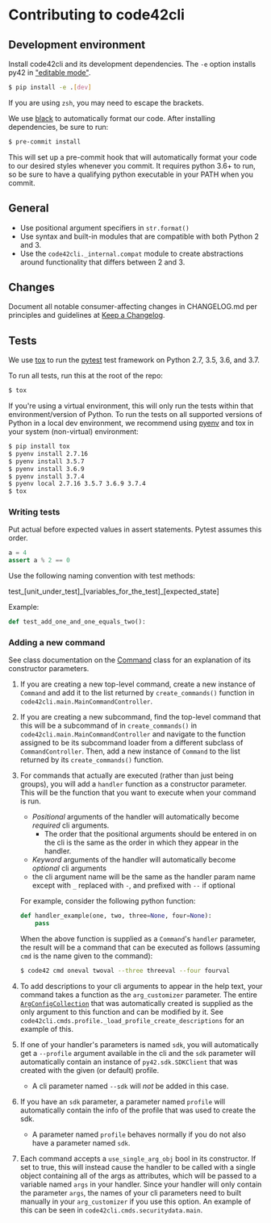 # Contributing to code42cli

## Development environment

Install code42cli and its development dependencies. The `-e` option installs py42 in 
["editable mode"](https://pip.pypa.io/en/stable/reference/pip_install/#editable-installs). 

```bash
$ pip install -e .[dev]
```

If you are using `zsh`, you may need to escape the brackets.

We use [black](https://black.readthedocs.io/en/stable/) to automatically format our code.
After installing dependencies, be sure to run:

```bash
$ pre-commit install
```

This will set up a pre-commit hook that will automatically format your code to our desired styles whenever you commit.
It requires python 3.6+ to run, so be sure to have a qualifying python executable in your PATH when you commit.

## General

* Use positional argument specifiers in `str.format()`
* Use syntax and built-in modules that are compatible with both Python 2 and 3.
* Use the `code42cli._internal.compat` module to create abstractions around functionality that differs between 2 and 3.

## Changes

Document all notable consumer-affecting changes in CHANGELOG.md per principles and guidelines at
[Keep a Changelog](https://keepachangelog.com/en/1.0.0/).

## Tests

We use [tox](https://tox.readthedocs.io/en/latest/#) to run the
[pytest](https://docs.pytest.org/) test framework on Python 2.7, 3.5, 3.6, and 3.7.

To run all tests, run this at the root of the repo:

```bash
$ tox
```

If you're using a virtual environment, this will only run the tests within that environment/version of Python.
To run the tests on all supported versions of Python in a local dev environment, we recommend using 
[pyenv](https://github.com/pyenv/pyenv) and tox in your system (non-virtual) environment:

```bash
$ pip install tox
$ pyenv install 2.7.16
$ pyenv install 3.5.7
$ pyenv install 3.6.9
$ pyenv install 3.7.4
$ pyenv local 2.7.16 3.5.7 3.6.9 3.7.4
$ tox
```

### Writing tests

Put actual before expected values in assert statements. Pytest assumes this order.

```python
a = 4
assert a % 2 == 0
```

Use the following naming convention with test methods:  

test\_\[unit_under_test\]\_\[variables_for_the_test\]\_\[expected_state\]

Example:

```python
def test_add_one_and_one_equals_two():
```

### Adding a new command

See class documentation on the [Command](src/code42cli/commands.py) class for an explanation of its constructor parameters.

1. If you are creating a new top-level command, create a new instance of `Command` and add it to the list returned
    by `create_commands()` function in `code42cli.main.MainCommandController`.

2. If you are creating a new subcommand, find the top-level command that this will be a subcommand of in
    `create_commands()` in `code42cli.main.MainCommandController` and navigate to the function assigned to be its 
        subcommand loader from a different subclass of `CommandController`.
     Then, add a new instance of `Command` to the list returned by its `create_commands()` function.

3. For commands that actually are executed (rather than just being groups), you will add a `handler` function as a constructor parameter.
   This will be the function that you want to execute when your command is run.
   * _Positional_ arguments of the handler will automatically become _required_ cli arguments.
     * The order that the positional arguments should be entered in on the cli is the same as the order in which they appear in the handler.
   * _Keyword_ arguments of the handler will automatically become _optional_ cli arguments
   * the cli argument name will be the same as the handler param name except with `_` replaced with `-`, and prefixed with `--` if optional

    For example, consider the following python function:

    ```python
    def handler_example(one, two, three=None, four=None):
        pass
    ```

    When the above function is supplied as a `Command`'s `handler` parameter, the result will be a command that can be executed as follows
    (assuming `cmd` is the name given to the command):

    ```bash
    $ code42 cmd oneval twoval --three threeval --four fourval
    ```

4. To add descriptions to your cli arguments to appear in the help text, your command takes a function as the `arg_customizer` parameter.
    The entire [`ArgConfigCollection`](src/code42cli/args.py) that was automatically created is supplied as the only argument to this function
    and can be modified by it. See `code42cli.cmds.profile._load_profile_create_descriptions` for an example of this.

5. If one of your handler's parameters is named `sdk`, you will automatically get a `--profile` argument available in the cli and the `sdk` parameter
    will automatically contain an instance of `py42.sdk.SDKClient` that was created with the given (or default) profile.
    - A cli parameter named `--sdk` will _not_ be added in this case.

6. If you have an `sdk` parameter, a parameter named `profile` will automatically contain the info of the profile that was used to create the sdk.
    - A parameter named `profile` behaves normally if you do not also have a parameter named `sdk`.

7. Each command accepts a `use_single_arg_obj` bool in its constructor. If set to true, this will instead cause the handler to be called with a single object
    containing all of the args as attributes, which will be passed to a variable named `args` in your handler. Since your handler will only contain the parameter `args`,
    the names of your cli parameters need to built manually in your `arg_customizer` if you use this option. An example of this can be seen in `code42cli.cmds.securitydata.main`.
